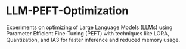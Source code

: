 # LLM-PEFT-Optimization
Experiments on optimizing of Large Language Models (LLMs) using Parameter Efficient Fine-Tuning (PEFT) with techniques like LORA, Quantization, and IA3 for faster inference and reduced memory usage.
